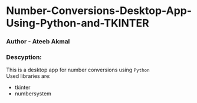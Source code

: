 # Number-Conversions-Desktop-App-Using-Python-and-TKINTER
### Author - Ateeb Akmal

### Descyption:
This is a desktop app for number conversions using `Python`
<br> Used libraries are:
* tkinter
* numbersystem

